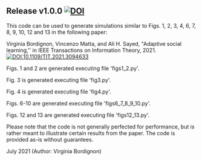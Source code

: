 ## Release v1.0.0 [![DOI](https://zenodo.org/badge/DOI/10.5281/zenodo.5140044.svg)](https://doi.org/10.5281/zenodo.5140044)


This code can be used to generate simulations similar to Figs. 1, 2, 3, 4, 6, 7, 8, 9, 10, 12 and 13 in the following paper:

Virginia Bordignon, Vincenzo Matta, and Ali H. Sayed,  "Adaptive social learning,'' in IEEE Transactions on Information Theory, 2021. [![DOI:10.1109/TIT.2021.3094633](https://zenodo.org/badge/DOI/10.1109/TIT.2021.3094633.svg)](https://doi.org/10.1109/TIT.2021.3094633)

Figs. 1 and 2 are generated executing file 'figs1_2.py'.

Fig. 3 is generated executing file 'fig3.py'.

Fig. 4 is generated executing file 'fig4.py'.

Figs. 6-10 are generated executing file 'figs6_7_8_9_10.py'.

Figs. 12 and 13 are generated executing file 'figs12_13.py'.

Please note that the code is not generally perfected for performance, but is rather meant to illustrate certain results from the paper. The code is provided as-is without guarantees.

July 2021 (Author: Virginia Bordignon)
